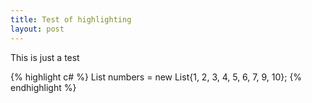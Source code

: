 ```yaml
---
title: Test of highlighting
layout: post
---
```


This is just a test

{% highlight c# %}
    List<int> numbers = new List<int>{1, 2, 3, 4, 5, 6, 7, 9, 10};
{% endhighlight %}
